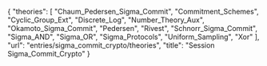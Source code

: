 {
    "theories": [
        "Chaum_Pedersen_Sigma_Commit",
        "Commitment_Schemes",
        "Cyclic_Group_Ext",
        "Discrete_Log",
        "Number_Theory_Aux",
        "Okamoto_Sigma_Commit",
        "Pedersen",
        "Rivest",
        "Schnorr_Sigma_Commit",
        "Sigma_AND",
        "Sigma_OR",
        "Sigma_Protocols",
        "Uniform_Sampling",
        "Xor"
    ],
    "url": "entries/sigma_commit_crypto/theories",
    "title": "Session Sigma_Commit_Crypto"
}